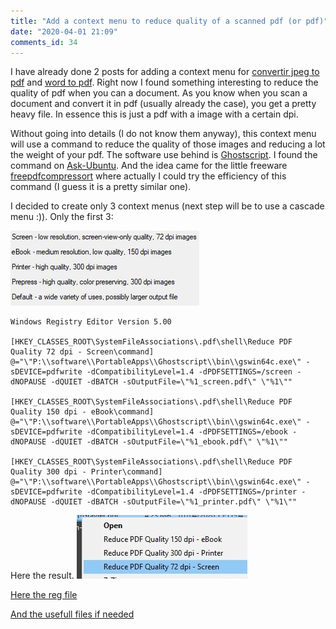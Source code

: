 ```yaml
---
title: "Add a context menu to reduce quality of a scanned pdf (or pdf)"
date: "2020-04-01 21:09"
comments_id: 34
---
```


I have already done 2 posts for adding a context menu for [convertir jpeg to pdf](/2019/03/02/add-a-context-menu-for-a-specific-extension-right-click.html) and [word to pdf](/2019/04/17/context-menu-export-to-pdf-word-document.html).
Right now I found something interesting to reduce the quality of pdf when you can a document.
As you know when you scan a document and convert it in pdf (usually already the case), you get a pretty heavy file. In essence this is just a pdf with a image with a certain dpi.

Without going into details (I do not know them anyway), this context menu will use a command to reduce the quality of those images and reducing a lot the weight of your pdf.
The software use behind is [Ghostscript](https://www.ghostscript.com/). I found the command on [Ask-Ubuntu](https://askubuntu.com/questions/113544/how-can-i-reduce-the-file-size-of-a-scanned-pdf-file).
And the idea came for the little freeware [freepdfcompressort](http://www.freepdfcompressor.com/) where actually I could try the efficiency of this command (I guess it is a pretty similar one).

I decided to create only 3 context menus (next step will be to use a cascade menu :)). Only the first 3:

![Picture](/assets//images/20200401_picture_1.jpg)




```shell
Windows Registry Editor Version 5.00

[HKEY_CLASSES_ROOT\SystemFileAssociations\.pdf\shell\Reduce PDF Quality 72 dpi - Screen\command]
@="\"P:\\software\\PortableApps\\Ghostscript\\bin\\gswin64c.exe\" -sDEVICE=pdfwrite -dCompatibilityLevel=1.4 -dPDFSETTINGS=/screen -dNOPAUSE -dQUIET -dBATCH -sOutputFile=\"%1_screen.pdf\" \"%1\""

[HKEY_CLASSES_ROOT\SystemFileAssociations\.pdf\shell\Reduce PDF Quality 150 dpi - eBook\command]
@="\"P:\\software\\PortableApps\\Ghostscript\\bin\\gswin64c.exe\" -sDEVICE=pdfwrite -dCompatibilityLevel=1.4 -dPDFSETTINGS=/ebook -dNOPAUSE -dQUIET -dBATCH -sOutputFile=\"%1_ebook.pdf\" \"%1\""

[HKEY_CLASSES_ROOT\SystemFileAssociations\.pdf\shell\Reduce PDF Quality 300 dpi - Printer\command]
@="\"P:\\software\\PortableApps\\Ghostscript\\bin\\gswin64c.exe\" -sDEVICE=pdfwrite -dCompatibilityLevel=1.4 -dPDFSETTINGS=/printer -dNOPAUSE -dQUIET -dBATCH -sOutputFile=\"%1_printer.pdf\" \"%1\""
```

Here the result.
![Picture2](/assets//images/20200401_picture_2.jpg)



[Here the reg file](/files/Context_menu/Add_Context-Menu_Reduce-PDF-Quality_with_Ghostscript.reg)

[And the usefull files if needed](/files/Context_menu/Ghostscript_2files_toreduce_pdf_quality.zip)
